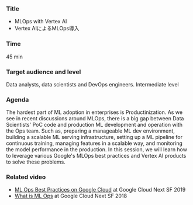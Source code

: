 ### Title

- MLOps with Vertex AI
- Vertex AIによるMLOps導入

### Time

45 min

### Target audience and level

Data analysts, data scientists and DevOps engineers. Intermediate level

### Agenda

The hardest part of ML adoption in enterprises is Productinization. As we see in recent discussions around MLOps, there is a big gap between Data Scientists' PoC code and production ML development and operation with the Ops team. Such as, preparing a manageable ML dev environment, building a scalable ML serving infrastructure, setting up a ML pipeline for continuous training, managing features in a scalable way, and monitoring the model performance in the production. In this session, we will learn how to leverage various Google's MLOps best practices and Vertex AI products to solve these problems.

### Related video

- [ML Ops Best Practices on Google Cloud](https://www.youtube.com/watch?v=20h_RTHEtZI) at Google Cloud Next SF 2019
- [What is ML Ops](https://www.youtube.com/watch?v=_jnhXzY1HCw) at Google Cloud Next SF 2018
